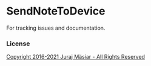 # SendNoteToDevice
For tracking issues and documentation.

### License
[Copyright 2016-2021 Juraj Mäsiar - All Rights Reserved](LICENSE)
